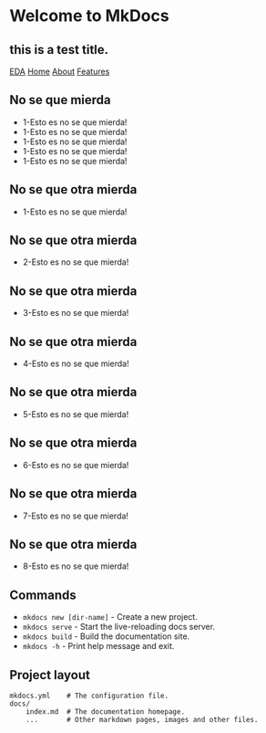# Welcome to MkDocs

## this is a test title.

[EDA](eda_helper.md)
[Home](index.md)
[About](about.md)
[Features](features.md)


## No se que mierda
- 1-Esto es no se que mierda!
- 1-Esto es no se que mierda!
- 1-Esto es no se que mierda!
- 1-Esto es no se que mierda!
- 1-Esto es no se que mierda!

## No se que otra mierda
- 1-Esto es no se que mierda!
## No se que otra mierda
- 2-Esto es no se que mierda!
## No se que otra mierda
- 3-Esto es no se que mierda!
## No se que otra mierda
- 4-Esto es no se que mierda!
## No se que otra mierda
- 5-Esto es no se que mierda!
## No se que otra mierda
- 6-Esto es no se que mierda!
## No se que otra mierda
- 7-Esto es no se que mierda!
## No se que otra mierda
- 8-Esto es no se que mierda!
## Commands

* `mkdocs new [dir-name]` - Create a new project.
* `mkdocs serve` - Start the live-reloading docs server.
* `mkdocs build` - Build the documentation site.
* `mkdocs -h` - Print help message and exit.

## Project layout

    mkdocs.yml    # The configuration file.
    docs/
        index.md  # The documentation homepage.
        ...       # Other markdown pages, images and other files.
